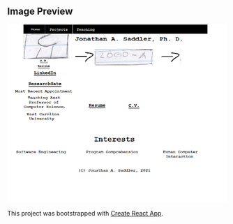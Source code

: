## Image Preview


![ExpectedOutput](https://github.com/jazad136/react-jsaddlercs-website/blob/splashy/readme-images/design4.png)

This project was bootstrapped with [Create React App](https://github.com/facebook/create-react-app).
